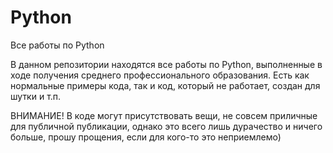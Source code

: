 # Python
Все работы по Python

В данном репозитории находятся все работы по Python, выполненные в ходе получения среднего профессионального образования. Есть как нормальные примеры кода, так и код, который не работает, создан для шутки и т.п. 

ВНИМАНИЕ! В коде могут присутствовать вещи, не совсем приличные для публичной публикации, однако это всего лишь дурачество и ничего больше, прошу прощения, если для кого-то это неприемлемо)
